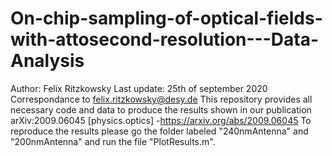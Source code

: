 # On-chip-sampling-of-optical-fields-with-attosecond-resolution---Data-Analysis
 Author: Felix Ritzkowsky
 Last update: 25th of september 2020
 Correspondance to felix.ritzkowsky@desy.de 
This repository provides all necessary code and data to produce the results shown in our publication arXiv:2009.06045 [physics.optics] -https://arxiv.org/abs/2009.06045
To reproduce the results please go the folder labeled "240nmAntenna" and "200nmAntenna" and run the file "PlotResults.m".


